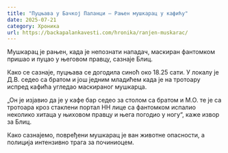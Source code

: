 ```yaml
---
title: "Пуцњава у Бачкој Паланци – Рањен мушкарац у кафићу"
date: 2025-07-21
category: Хроника
url: https://backapalankavesti.com/hronika/ranjen-muskarac/
---
```


Мушкарац је рањен, када је непознати нападач, маскиран фантомком пришао и пуцао у његовом правцу, сазнаје Блиц.

Како се сазнаје, пуцњава се догодила синоћ око 18.25 сати. У локалу је Д.В. седео са братом и још једним младићем када је на тротоару испред кафића угледао маскираног мушкарца.

„Он је изјавио да је у кафе бар седео за столом са братом и М.О. те је са тротоара кроз стаклени портал НН лице са фантомком испалио неколико хитаца у њиховом правцу и њега погодио у ногу“, каже извор за Блиц.

Како сазнајемо, повређени мушкарац је ван животне опасности, а полиција интензивно трага за починиоцем.
